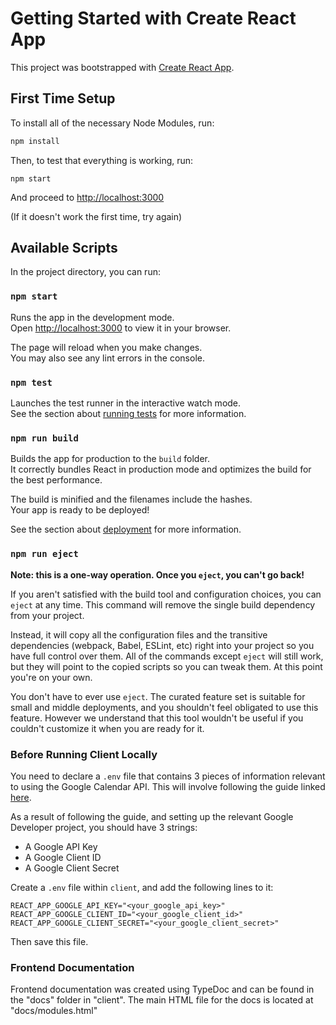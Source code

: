 # Getting Started with Create React App

This project was bootstrapped with [Create React App](https://github.com/facebook/create-react-app).

## First Time Setup

To install all of the necessary Node Modules, run:

```bash
npm install
```

Then, to test that everything is working, run:

```
npm start
```

And proceed to [http://localhost:3000](http://localhost:3000)

(If it doesn't work the first time, try again)

## Available Scripts

In the project directory, you can run:

### `npm start`

Runs the app in the development mode.\
Open [http://localhost:3000](http://localhost:3000) to view it in your browser.

The page will reload when you make changes.\
You may also see any lint errors in the console.

### `npm test`

Launches the test runner in the interactive watch mode.\
See the section about [running tests](https://facebook.github.io/create-react-app/docs/running-tests) for more information.

### `npm run build`

Builds the app for production to the `build` folder.\
It correctly bundles React in production mode and optimizes the build for the best performance.

The build is minified and the filenames include the hashes.\
Your app is ready to be deployed!

See the section about [deployment](https://facebook.github.io/create-react-app/docs/deployment) for more information.

### `npm run eject`

**Note: this is a one-way operation. Once you `eject`, you can't go back!**

If you aren't satisfied with the build tool and configuration choices, you can `eject` at any time. This command will remove the single build dependency from your project.

Instead, it will copy all the configuration files and the transitive dependencies (webpack, Babel, ESLint, etc) right into your project so you have full control over them. All of the commands except `eject` will still work, but they will point to the copied scripts so you can tweak them. At this point you're on your own.

You don't have to ever use `eject`. The curated feature set is suitable for small and middle deployments, and you shouldn't feel obligated to use this feature. However we understand that this tool wouldn't be useful if you couldn't customize it when you are ready for it.

### Before Running Client Locally

You need to declare a `.env` file that contains 3 pieces of information relevant to using the Google Calendar API. This will involve following the guide linked [here](https://docs.simplecalendar.io/google-api-key/).

As a result of following the guide, and setting up the relevant Google Developer project, you should have 3 strings:
- A Google API Key
- A Google Client ID
- A Google Client Secret

Create a `.env` file within `client`, and add the following lines to it:
```
REACT_APP_GOOGLE_API_KEY="<your_google_api_key>"
REACT_APP_GOOGLE_CLIENT_ID="<your_google_client_id>"
REACT_APP_GOOGLE_CLIENT_SECRET="<your_google_client_secret>"
```

Then save this file.

### Frontend Documentation

Frontend documentation was created using TypeDoc and can be found in the "docs" folder in "client". The main HTML file for the docs is located at "docs/modules.html"
